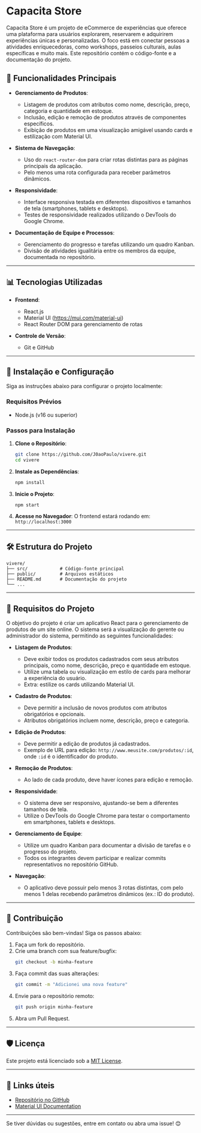 # Capacita Store

Capacita Store é um projeto de eCommerce de experiências que oferece uma plataforma para usuários explorarem, reservarem e adquirirem experiências únicas e personalizadas. O foco está em conectar pessoas a atividades enriquecedoras, como workshops, passeios culturais, aulas específicas e muito mais. Este repositório contém o código-fonte e a documentação do projeto.

## 🚀 Funcionalidades Principais

- **Gerenciamento de Produtos**:

  - Listagem de produtos com atributos como nome, descrição, preço, categoria e quantidade em estoque.
  - Inclusão, edição e remoção de produtos através de componentes específicos.
  - Exibição de produtos em uma visualização amigável usando cards e estilização com Material UI.

- **Sistema de Navegação**:

  - Uso do `react-router-dom` para criar rotas distintas para as páginas principais da aplicação.
  - Pelo menos uma rota configurada para receber parâmetros dinâmicos.

- **Responsividade**:

  - Interface responsiva testada em diferentes dispositivos e tamanhos de tela (smartphones, tablets e desktops).
  - Testes de responsividade realizados utilizando o DevTools do Google Chrome.

- **Documentação de Equipe e Processos**:
  - Gerenciamento do progresso e tarefas utilizando um quadro Kanban.
  - Divisão de atividades igualitária entre os membros da equipe, documentada no repositório.

---

## 📊 Tecnologias Utilizadas

- **Frontend**:

  - React.js
  - Material UI (https://mui.com/material-ui)
  - React Router DOM para gerenciamento de rotas

- **Controle de Versão**:
  - Git e GitHub

---

## 🔧 Instalação e Configuração

Siga as instruções abaixo para configurar o projeto localmente:

### Requisitos Prévios

- Node.js (v16 ou superior)

### Passos para Instalação

1. **Clone o Repositório**:

   ```bash
   git clone https://github.com/J0aoPaulo/vivere.git
   cd vivere
   ```

2. **Instale as Dependências**:

   ```bash
   npm install
   ```

3. **Inicie o Projeto**:

   ```bash
   npm start
   ```

4. **Acesse no Navegador**:
   O frontend estará rodando em: `http://localhost:3000`

---

## 🛠️ Estrutura do Projeto

```plaintext
vivere/
├── src/            # Código-fonte principal
├── public/         # Arquivos estáticos
├── README.md       # Documentação do projeto
└── ...
```

---

## 🎨 Requisitos do Projeto

O objetivo do projeto é criar um aplicativo React para o gerenciamento de produtos de um site online. O sistema será a visualização do gerente ou administrador do sistema, permitindo as seguintes funcionalidades:

- **Listagem de Produtos**:

  - Deve exibir todos os produtos cadastrados com seus atributos principais, como nome, descrição, preço e quantidade em estoque.
  - Utilize uma tabela ou visualização em estilo de cards para melhorar a experiência do usuário.
  - Extra: estilize os cards utilizando Material UI.

- **Cadastro de Produtos**:

  - Deve permitir a inclusão de novos produtos com atributos obrigatórios e opcionais.
  - Atributos obrigatórios incluem nome, descrição, preço e categoria.

- **Edição de Produtos**:

  - Deve permitir a edição de produtos já cadastrados.
  - Exemplo de URL para edição: `http://www.meusite.com/produtos/:id`, onde `:id` é o identificador do produto.

- **Remoção de Produtos**:

  - Ao lado de cada produto, deve haver ícones para edição e remoção.

- **Responsividade**:

  - O sistema deve ser responsivo, ajustando-se bem a diferentes tamanhos de tela.
  - Utilize o DevTools do Google Chrome para testar o comportamento em smartphones, tablets e desktops.

- **Gerenciamento de Equipe**:

  - Utilize um quadro Kanban para documentar a divisão de tarefas e o progresso do projeto.
  - Todos os integrantes devem participar e realizar commits representativos no repositório GitHub.

- **Navegação**:
  - O aplicativo deve possuir pelo menos 3 rotas distintas, com pelo menos 1 delas recebendo parâmetros dinâmicos (ex.: ID do produto).

---

## 🎨 Contribuição

Contribuições são bem-vindas! Siga os passos abaixo:

1. Faça um fork do repositório.
2. Crie uma branch com sua feature/bugfix:
   ```bash
   git checkout -b minha-feature
   ```
3. Faça commit das suas alterações:
   ```bash
   git commit -m "Adicionei uma nova feature"
   ```
4. Envie para o repositório remoto:
   ```bash
   git push origin minha-feature
   ```
5. Abra um Pull Request.

---

## 🛡️ Licença

Este projeto está licenciado sob a [MIT License](LICENSE).

---

## 🔗 Links úteis

- [Repositório no GitHub](https://github.com/J0aoPaulo/vivere)
- [Material UI Documentation](https://mui.com/material-ui)

---

Se tiver dúvidas ou sugestões, entre em contato ou abra uma issue! 😊
